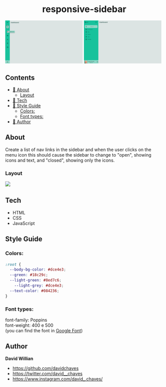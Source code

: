 <h1 align="center">responsive-sidebar</h1>


<img src="readme_images/1. mobile sidebar.png" width="49%" height="auto"> <img src="readme_images/2. desktop sidebar.png" width="49%" height="auto">

## Contents

- [:beginner: About](#about)
  - [Layout](#layout)
- [:rocket: Tech](#tech)
- [:art: Style Guide](#style-guide)
  - [Colors:](#colors)
  - [Font types:](#font-types)
- [:e-mail: Author](#author)

## About

Create a list of nav links in the sidebar and when the user clicks on the menu icon this should cause the sidebar to change to "open", showing icons and text, and "closed", showing only the icons.

### Layout
<img src="https://efficient-sloth-d85.notion.site/image/https%3A%2F%2Fs3-us-west-2.amazonaws.com%2Fsecure.notion-static.com%2F36165949-0a72-4b11-8075-904fbf6021f3%2FAnimao.gif?table=block&id=cc482a76-c8aa-412c-bf86-e8049fc208bd&spaceId=08f749ff-d06d-49a8-a488-9846e081b224&userId=&cache=v2">

## Tech
- HTML
- CSS
- JavaScript

## Style Guide

### Colors:

```css
:root {
  --body-bg-color: #dce4e3;
  --green: #18c29c;
  --light-green: #8ed7c6;
	--light-grey: #dce4e3;
  --text-color: #084236;
}
```

### Font types:

font-family: Poppins 
<br>
font-weight: 400 e 500
<br>
(you can find the font in [Google Font](https://fonts.google.com/))

## Author

**David Willian**
- https://github.com/davidchaves
- https://twitter.com/david__chaves
- https://www.instagram.com/david_.chaves/
